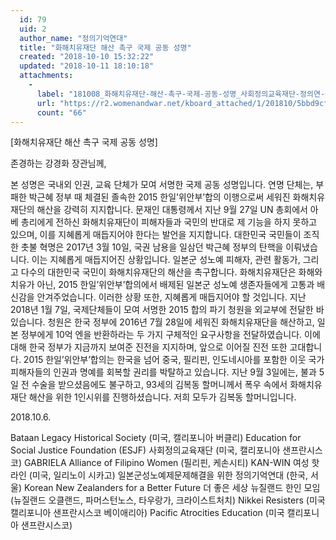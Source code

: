 ```yaml
---
  id: 79
  uid: 2
  author_name: "정의기억연대"
  title: "화해치유재단 해산 촉구 국제 공동 성명"
  created: "2018-10-10 15:32:22"
  updated: "2018-10-11 18:10:18"
  attachments: 
    - 
      label: "181008_화해치유재단-해산-촉구-국제-공동-성명_사회정의교육재단-정의연-등.pdf"
      url: "https://r2.womenandwar.net/kboard_attached/1/201810/5bbd9cf6d093c3067832.pdf"
      count: "66"
---
```

\[화해치유재단 해산 촉구 국제 공동 성명\]

존경하는 강경화 장관님께,

본 성명은 국내외 인권, 교육 단체가 모여 서명한 국제 공동 성명입니다. 연명 단체는, 부패한 박근혜 정부 때 체결된 졸속한 2015 한일’위안부’합의 이행으로써 세워진 화해치유재단의 해산을 강력히 지지합니다. 
문재인 대통령께서 지난 9월 27일 UN 총회에서 아베 총리에게 전하신 화해치유재단이 피해자들과 국민의 반대로 제 기능을 하지 못하고 있으며, 이를 지혜롭게 매듭지어야 한다는 발언을 지지합니다. 
대한민국 국민들이 조직한 촛불 혁명은 2017년 3월 10일, 국권 남용을 일삼던 박근혜 정부의 탄핵을 이뤄냈습니다. 이는 지혜롭게 매듭지어진 상황입니다.
일본군 성노예 피해자, 관련 활동가, 그리고 다수의 대한민국 국민이 화해치유재단의 해산을 촉구합니다. 화해치유재단은 화해와 치유가 아닌, 2015 한일’위안부’합의에서 배제된 일본군 성노예 생존자들에게 고통과 배신감을 안겨주었습니다. 이러한 상황 또한, 지혜롭게 매듭지어야 할 것입니다.
지난 2018년 1월 7일, 국제단체들이 모여 서명한 2015 합의 파기 청원을 외교부에 전달한 바 있습니다. 청원은 한국 정부에 2016년 7월 28일에 세워진 화해치유재단을 해산하고, 일본 정부에게 10억 엔을 반환하라는 두 가지 구체적인 요구사항을 전달하였습니다. 이에 대해 한국 정부가 지금까지 보여준 진전을 지지하며, 앞으로 이어질 진전 또한 고대합니다.
2015 한일’위안부’합의는 한국을 넘어 중국, 필리핀, 인도네시아를 포함한 이웃 국가 피해자들의 인권과 명예를 회복할 권리를 박탈하고 있습니다.
지난 9월 3일에는, 불과 5일 전 수술을 받으셨음에도 불구하고, 93세의 김복동 할머니께서 폭우 속에서 화해치유재단 해산을 위한 1인시위를 진행하셨습니다. 저희 모두가 김복동 할머니입니다.

2018.10.6.

Bataan Legacy Historical Society (미국, 캘리포니아 버클리)
Education for Social Justice Foundation (ESJF) 사회정의교육재단 (미국, 캘리포니아 샌프란시스코)
GABRIELA Alliance of Filipino Women (필리핀, 케손시티)
KAN-WIN 여성 핫라인 (미국, 일리노이 시카고)
일본군성노예제문제해결을 위한 정의기억연대 (한국, 서울)
Korean New Zealanders for a Better Future 더 좋은 세상 뉴질랜드 한인 모임 (뉴질랜드 오클랜드, 파머스턴노스, 타우랑가, 크라이스트처치)
Nikkei Resisters (미국 캘리포니아 샌프란시스코 베이애리아)
Pacific Atrocities Education (미국 캘리포니아 샌프란시스코)